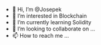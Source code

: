 - 👋 Hi, I’m @Josepek
- 👀 I’m interested in Blockchain
- 🌱 I’m currently learning Solidity
- 💞️ I’m looking to collaborate on ...
- 📫 How to reach me ...

<!---
Josepek/Josepek is a ✨ special ✨ repository because its `README.md` (this file) appears on your GitHub profile.
You can click the Preview link to take a look at your changes.
--->
